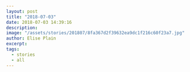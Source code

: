 ```yaml
---
layout: post
title: "2018-07-03"
date: 2018-07-03 14:39:16
description: 
image: "/assets/stories/201807/8fa367d2f39632ea9dc1f216c60f23a7.jpg"
author: Elise Plain
excerpt: 
tags: 
  - stories
  - all
---
```



<p></p>

